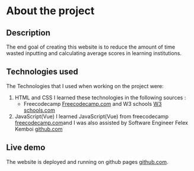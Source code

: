 # About the project

## Description
The end goal of creating this website is to  reduce the amount of time wasted inputting and calculating average scores in learning institutions.

## Technologies used
The Technologies that I used when working on the project were:
1. HTML and CSS
    I learned these technologies in the following sources :
      - Freecodecamp <a href="https://www.freecodecamp.org">Freecodecamp.com</a> and  W3 schools <a href="https://www.w3schools.com">W3 schools.com</a>
2. JavaScript(Vue)
    I learned JavaScript(Vue) from freecodecamp  <a href="https://www.freecodecamp.org">freecodecamp.com</a>and I was also assisted by Software Engineer Felex Kemboi  <a href="https://github.com/felexkemboi">github.com</a>
## Live demo
The website is deployed and running on github pages <a href="https://davidwagura.github.io/Vue/">github.com</a>.

